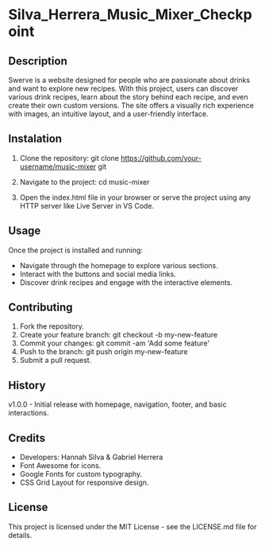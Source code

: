 # Silva_Herrera_Music_Mixer_Checkpoint

## Description
Swerve is a website designed for people who are passionate about drinks and want to explore new recipes. With this project, users can discover various drink recipes, learn about the story behind each recipe, and even create their own custom versions. The site offers a visually rich experience with images, an intuitive layout, and a user-friendly interface.

## Instalation
1. Clone the repository:
   git clone https://github.com/your-username/music-mixer git

2. Navigate to the project: cd music-mixer

3. Open the index.html file in your browser or serve the project using any HTTP server like Live Server in VS Code.


## Usage
Once the project is installed and running:

- Navigate through the homepage to explore various sections.
- Interact with the buttons and social media links.
- Discover drink recipes and engage with the interactive elements.

## Contributing
1. Fork the repository.
2. Create your feature branch:
git checkout -b my-new-feature
3. Commit your changes:
git commit -am 'Add some feature'
4. Push to the branch:
git push origin my-new-feature
5. Submit a pull request.

## History
v1.0.0 - Initial release with homepage, navigation, footer, and basic interactions.

## Credits
- Developers: Hannah Silva & Gabriel Herrera
- Font Awesome for icons.
- Google Fonts for custom typography.
- CSS Grid Layout for responsive design.

## License
This project is licensed under the MIT License - see the LICENSE.md file for details.
